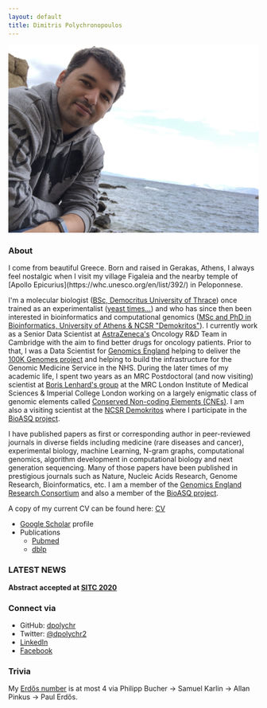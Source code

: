 ```yaml
---
layout: default
title: Dimitris Polychronopoulos
---
```


<img src="Dimitris_Rafina.JPG"/>


### About
<div class="myWrapper" markdown="1">
I come from beautiful Greece. Born and raised in Gerakas, Athens, I always feel nostalgic when I visit my village Figaleia and the nearby temple of [Apollo Epicurius](https://whc.unesco.org/en/list/392/) in Peloponnese. 

I'm a molecular biologist ([BSc, Democritus University of Thrace](http://www.mbg.duth.gr/)) once trained as an experimentalist ([yeast times...](https://www.embopress.org/doi/10.1038/emboj.2009.226)) and who has since then been interested in bioinformatics and computational genomics ([MSc and PhD in Bioinformatics, University of Athens & NCSR "Demokritos"](http://www.demokritos.gr/?lang=en)). I currently work as a Senior Data Scientist at [AstraZeneca's](https://www.astrazeneca.com/) Oncology R&D Team in Cambridge with the aim to find better drugs for oncology patients. Prior to that, I was a Data Scientist for [Genomics England](https://www.genomicsengland.co.uk/) helping to deliver the [100K Genomes project](https://en.wikipedia.org/wiki/100,000_Genomes_Project) and helping to build the infrastructure for the Genomic Medicine Service in the NHS. During the later times of my academic life, I spent two years as an MRC Postdoctoral (and now visiting) scientist at [Boris Lenhard's group](https://lms.mrc.ac.uk/research-group/computational-regulatory-genomics/) at the MRC London Institute of Medical Sciences & Imperial College London working on a largely enigmatic class of genomic elements called [Conserved Non-coding Elements (CNEs)](https://academic.oup.com/nar/advance-article/doi/10.1093/nar/gkx1074/4599184). I am also a visiting scientist at the [NCSR Demokritos](http://www.demokritos.gr/?lang=en) where I participate in the [BioASQ project](http://bioasq.org/). 

I have published papers as first or corresponding author in peer-reviewed journals in diverse fields including medicine (rare diseases and cancer), experimental biology, machine Learning, N-gram graphs, computational genomics, algorithm development in computational biology and next generation sequencing. Many of those papers have been published in prestigious journals such as Nature, Nucleic Acids Research, Genome Research, Bioinformatics, etc. I am a member of the [Genomics England Research Consortium](https://public.huddle.com/a/kzWvRoL/index.html) and also a member of the [BioASQ project](http://bioasq.org/).

A copy of my current CV can be found here: [CV](https://www.dropbox.com/s/yazd41wvo03ljk2/polychronopoulos_cv_en.pdf?dl=0)

- [Google Scholar](https://scholar.google.com/citations?user=LsI4gg0AAAAJ) profile
- Publications
  - [Pubmed](https://www.ncbi.nlm.nih.gov/pubmed/?term=((Polychronopoulos+D.)+NOT+2010%5BDate+-+Publication%5D+NOT+1991%5BDate+-+Publication%5D)) 
  - [dblp](https://dblp.uni-trier.de/pers/hd/p/Polychronopoulos:Dimitris)

### LATEST NEWS
**Abstract accepted at [SITC 2020](https://sitc.sitcancer.org/2020/abstracts/titles/)**


### Connect via

- GitHub: [dpolychr](https://github.com/dpolychr)
- Twitter: [@dpolychr2](https://twitter.com/dpolychr2)
- [LinkedIn](https://uk.linkedin.com/in/dimitris-polychronopoulos-b3732a134)
- [Facebook](https://www.facebook.com/dimitris.polychronopoulos.353)

### Trivia
My [Erdős number](https://www.oakland.edu/enp/) is at most 4 via Philipp Bucher → Samuel Karlin → Allan Pinkus → Paul Erdős.
</div>
